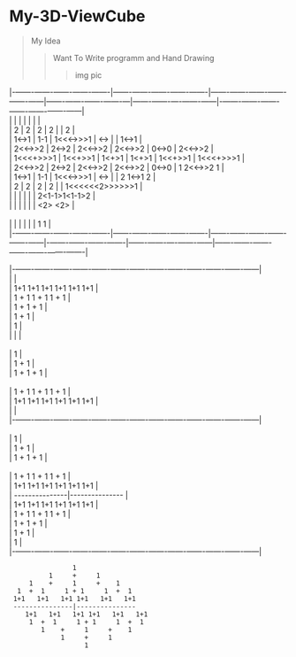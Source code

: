 # My-3D-ViewCube



>My Idea 
>>Want To Write programm and Hand Drawing
>>>img pic

|-——-——-——-——-——-|——-——-——-——-——-|——-——-——-——-——-——|——-——-——-——-—|——-——-—-——-——|-——-——-——-——-——-——-——|  </br>
|                |               |                 |             |             |                     |  </br>
|        2       |       2       |        2        |      2      |             |          2          |  </br>
|      1<->1     |      1-1      |    1<<<->>>1    |     <->     |             |        1<->1        |  </br>
|     2<<->>2    |     2<->2     |     2<<->>2     |   2<<->>2   |    0<->0    |       2<<->>2       |  </br>
|    1<<<+>>>1   |    1<<+>>1    |      1<+>1      |    1<+>1    |   1<<+>>1   |      1<<<+>>>1      |  </br>
|     2<<->>2    |     2<->2     |     2<<->>2     |   2<<->>2   |    0<->0    |     1 2<<->>2 1     |  </br>
|      1<->1     |      1-1      |    1<<<->>>1    |     <->     |             |    2   1<->1   2    |  </br>
|        2       |       2       |        2        |      2      |             |   1<<<<<<2>>>>>>1   |  </br>
|                |               |                 |             |             |    2<1-1>1<1-1>2    |  </br>
|                |               |                 |             |             |      <2>   <2>      |  </br>  
|                |               |                 |             |             |       1     1       |  </br> 
|-——-——-——-——-——-|——-——-——-——-——-|——-——-——-——-——-——|-——-——-——-——-|——-——-—-——-——|——-——-——-——-——-——-——-|  </br>                                                                              
                                                                                
|-——-——-——-——-——-——-——-——-——-——-——-——-——| </br>
|                                       | </br>
|     1+1   1+1   1+1 1+1   1+1   1+1   | </br>
|     1  +  1     1 + 1     1  +  1     | </br>
|         1    +     1     +    1       | </br>
|             1     +     1             | </br>
|                   1                   | </br>
|                   |                   | </br>        
|                   1                   | </br>
|             1     +     1             | </br>
|        1    +     1     +    1        | </br>         
|     1  +  1     1 + 1     1  +  1     | </br>
|    1+1   1+1   1+1 1+1   1+1   1+1    | </br>
|                                       | </br>
|-——-——-——-——-——-——-——-——-——-——-——-——-——| </br>  
|                   1                   | </br>
|             1     +     1             | </br>
|        1    +     1     +    1        | </br>           
|      1  +  1    1 + 1     1  +  1     | </br>
|    1+1   1+1   1+1 1+1   1+1   1+1    | </br>
|    ---------------|---------------    | </br>
|    1+1   1+1   1+1 1+1   1+1   1+1    | </br>
|     1  +  1     1 + 1     1  +  1     | </br>
|        1    +     1     +    1        | </br>
|             1     +     1             | </br>
|                   1                   | </br>
|-——-——-——-——-——-——-——-——-——-——-——-——-——| </br>                  
                    
                    1
              1     +     1
         1    +     1     +    1                  
      1  +  1     1 + 1     1  +  1 
     1+1   1+1   1+1 1+1   1+1   1+1 
     ---------------|---------------
        1+1   1+1   1+1 1+1   1+1   1+1
         1  +  1     1 + 1     1  +  1
            1    +     1     +    1
                 1     +     1
                       1
                                                                                            
          
      
      
      
      
      
      
      
      
      
      
      
       
